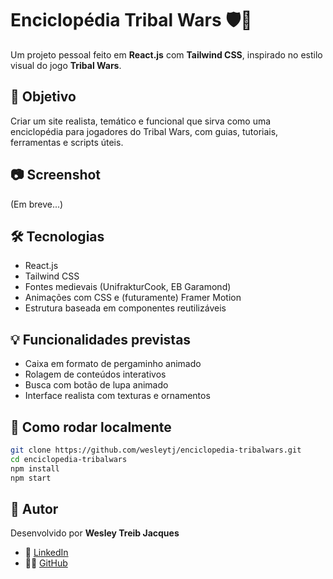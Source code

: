 # Enciclopédia Tribal Wars 🛡️📜

Um projeto pessoal feito em **React.js** com **Tailwind CSS**, inspirado no estilo visual do jogo **Tribal Wars**.

## 🎯 Objetivo

Criar um site realista, temático e funcional que sirva como uma enciclopédia para jogadores do Tribal Wars, com guias, tutoriais, ferramentas e scripts úteis.

## 📷 Screenshot

(Em breve...)


## 🛠️ Tecnologias

- React.js
- Tailwind CSS
- Fontes medievais (UnifrakturCook, EB Garamond)
- Animações com CSS e (futuramente) Framer Motion
- Estrutura baseada em componentes reutilizáveis

## 💡 Funcionalidades previstas

- Caixa em formato de pergaminho animado
- Rolagem de conteúdos interativos
- Busca com botão de lupa animado
- Interface realista com texturas e ornamentos

## 🚀 Como rodar localmente

```bash
git clone https://github.com/wesleytj/enciclopedia-tribalwars.git
cd enciclopedia-tribalwars
npm install
npm start
```

## 📌 Autor

Desenvolvido por **Wesley Treib Jacques**

- 💼 [LinkedIn](https://www.linkedin.com/in/wesley-jacques/)
- 🧑‍💻 [GitHub](https://github.com/wesleytj)